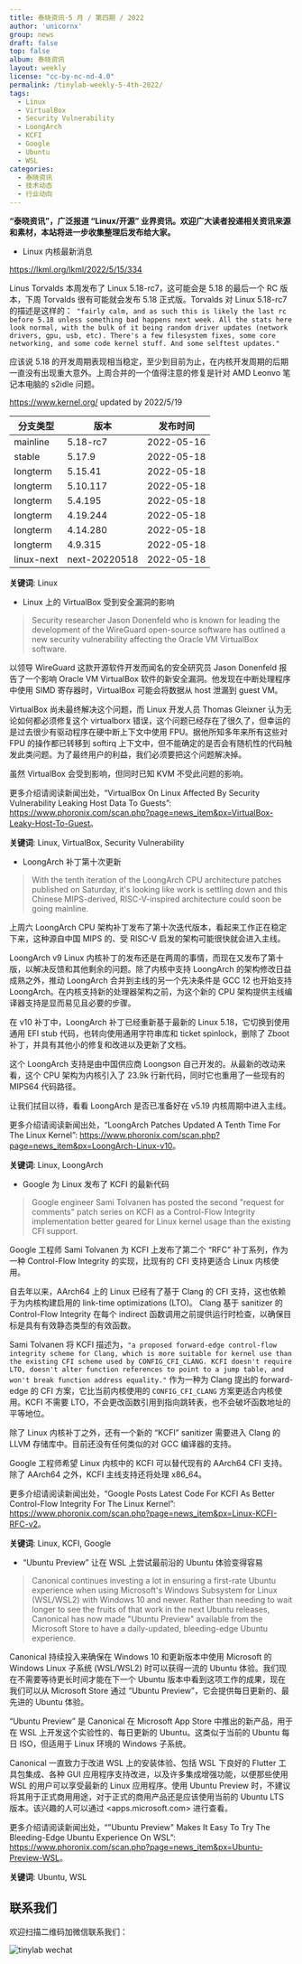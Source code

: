 ```yaml
---
title: 泰晓资讯·5 月 / 第四期 / 2022
author: 'unicornx'
group: news
draft: false
top: false
album: 泰晓资讯
layout: weekly
license: "cc-by-nc-nd-4.0"
permalink: /tinylab-weekly-5-4th-2022/
tags:
  - Linux
  - VirtualBox
  - Security Vulnerability
  - LoongArch
  - KCFI
  - Google
  - Ubuntu
  - WSL
categories:
  - 泰晓资讯
  - 技术动态
  - 行业动向
---
```


**“泰晓资讯”，广泛报道 “Linux/开源” 业界资讯。欢迎广大读者投递相关资讯来源和素材，本站将进一步收集整理后发布给大家。**

- Linux 内核最新消息

<https://lkml.org/lkml/2022/5/15/334>

Linus Torvalds 本周发布了 Linux 5.18-rc7，这可能会是 5.18 的最后一个 RC 版本，下周 Torvalds 很有可能就会发布 5.18 正式版。Torvalds 对 Linux 5.18-rc7 的描述是这样的：` "fairly calm, and as such this is likely the last rc before 5.18 unless something bad happens next week. All the stats here look normal, with the bulk of it being random driver updates (network drivers, gpu, usb, etc). There's a few filesystem fixes, some core networking, and some code kernel stuff. And some selftest updates."`

应该说 5.18 的开发周期表现相当稳定，至少到目前为止，在内核开发周期的后期一直没有出现重大意外。上周合并的一个值得注意的修复是针对 AMD Leonvo 笔记本电脑的 s2idle 问题。

<https://www.kernel.org/> updated by 2022/5/19

|分支类型        |版本            |发布时间  |
|----------------|----------------|----------|
|mainline        |5.18-rc7        |2022-05-16|
|stable          |5.17.9          |2022-05-18|
|longterm        |5.15.41         |2022-05-18|
|longterm        |5.10.117        |2022-05-18|
|longterm        |5.4.195         |2022-05-18|
|longterm        |4.19.244        |2022-05-18|
|longterm        |4.14.280        |2022-05-18|
|longterm        |4.9.315         |2022-05-18|
|linux-next      |next-20220518   |2022-05-18|

**关键词**: Linux

- Linux 上的 VirtualBox 受到安全漏洞的影响

> Security researcher Jason Donenfeld who is known for leading the development of the WireGuard open-source software has outlined a new security vulnerability affecting the Oracle VM VirtualBox software.

以领导 WireGuard 这款开源软件开发而闻名的安全研究员 Jason Donenfeld 报告了一个影响 Oracle VM VirtualBox 软件的新安全漏洞。他发现在中断处理程序中使用 SIMD 寄存器时，VirtualBox 可能会将数据从 host 泄漏到 guest VM。

VirtualBox 尚未最终解决这个问题，而 Linux 开发人员 Thomas Gleixner 认为无论如何都必须修复这个 virtualborx 错误，这个问题已经存在了很久了，但幸运的是过去很少有驱动程序在硬中断上下文中使用 FPU。据他所知多年来所有这些对 FPU 的操作都已转移到 softirq 上下文中，但不能确定的是否会有随机性的代码触发此类问题。为了最终用户的利益，我们必须要把这个问题解决掉。

虽然 VirtualBox 会受到影响，但同时已知 KVM 不受此问题的影响。

更多介绍请阅读新闻出处，“VirtualBox On Linux Affected By Security Vulnerability Leaking Host Data To Guests​”: <https://www.phoronix.com/scan.php?page=news_item&px=VirtualBox-Leaky-Host-To-Guest>。

**关键词**: Linux, VirtualBox, Security Vulnerability

- LoongArch 补丁第十次更新
                                              
> With the tenth iteration of the LoongArch CPU architecture patches published on Saturday, it's looking like work is settling down and this Chinese MIPS-derived, RISC-V-inspired architecture could soon be going mainline.

上周六 LoongArch CPU 架构补丁发布了第十次迭代版本，看起来工作正在稳定下来，这种源自中国 MIPS 的、受 RISC-V 启发的架构可能很快就会进入主线。

LoongArch v9 Linux 内核补丁的发布还是在两周的事情，而现在又发布了第十版，以解决反馈和其他剩余的问题。除了内核中支持 LoongArch 的架构修改日益成熟之外，推动 LoongArch 合并到主线的另一个先决条件是 GCC 12 也开始支持 LoongArch。在内核支持新的处理器架构之前，为这个新的 CPU 架构提供主线编译器支持是显而易见且必要的步骤。

在 v10 补丁中，LoongArch 补丁已经重新基于最新的 Linux 5.18，它切换到使用通用 EFI stub 代码，也转向使用通用字符串库和 ticket spinlock，删除了 Zboot 补丁，并具有其他小的修复和改进以及更新了文档。

这个 LoongArch 支持是由中国供应商 Loongson 自己开发的。从最新的改动来看，这个 CPU 架构为内核引入了 23.9k 行新代码，同时它也重用了一些现有的 MIPS64 代码路径。

让我们拭目以待，看看 LoongArch 是否已准备好在 v5.19 内核周期中进入主线。

更多介绍请阅读新闻出处，“LoongArch Patches Updated A Tenth Time For The Linux Kernel​”: <https://www.phoronix.com/scan.php?page=news_item&px=LoongArch-Linux-v10>。

**关键词**: Linux, LoongArch

- Google 为 Linux 发布了 KCFI 的最新代码

> Google engineer Sami Tolvanen has posted the second "request for comments" patch series on KCFI as a Control-Flow Integrity implementation better geared for Linux kernel usage than the existing CFI support.

Google 工程师 Sami Tolvanen 为 KCFI 上发布了第二个 “RFC” 补丁系列，作为一种 Control-Flow Integrity 的实现，比现有的 CFI 支持更适合 Linux 内核使用。

自去年以来，AArch64 上的 Linux 已经有了基于 Clang 的 CFI 支持，这也依赖于为内核构建启用的 link-time optimizations (LTO)。 Clang 基于 sanitizer 的 Control-Flow Integrity 在每个 indirect 函数调用之前提供运行时检查，以确保目标是具有有效静态类型的有效函数。

Sami Tolvanen 将 KCFI 描述为，`"a proposed forward-edge control-flow integrity scheme for Clang, which is more suitable for kernel use than the existing CFI scheme used by CONFIG_CFI_CLANG. KCFI doesn't require LTO, doesn't alter function references to point to a jump table, and won't break function address equality."` 作为一种为 Clang 提出的 forward-edge 的 CFI 方案，它比当前内核使用的  `CONFIG_CFI_CLANG` 方案更适合内核使用。KCFI 不需要 LTO，不会更改函数引用到指向跳转表，也不会破坏函数地址的平等地位。

除了 Linux 内核补丁之外，还有一个新的 “KCFI” sanitizer 需要进入 Clang 的 LLVM 存储库中。目前还没有任何类似的对 GCC 编译器的支持。

Google 工程师希望 Linux 内核中的 KCFI 可以替代现有的 AArch64 CFI 支持。除了 AArch64 之外，KCFI 主线支持还将处理 x86_64。

更多介绍请阅读新闻出处，“Google Posts Latest Code For KCFI As Better Control-Flow Integrity For The Linux Kernel”: <https://www.phoronix.com/scan.php?page=news_item&px=Linux-KCFI-RFC-v2>。

**关键词**: Linux, KCFI, Google

- “Ubuntu Preview” 让在 WSL 上尝试最前沿的 Ubuntu 体验变得容易 

> Canonical continues investing a lot in ensuring a first-rate Ubuntu experience when using Microsoft's Windows Subsystem for Linux (WSL/WSL2) with Windows 10 and newer. Rather than needing to wait longer to see the fruits of that work in the next Ubuntu releases, Canonical has now made "Ubuntu Preview" available from the Microsoft Store to have a daily-updated, bleeding-edge Ubuntu experience.

Canonical 持续投入来确保在 Windows 10 和更新版本中使用 Microsoft 的 Windows Linux 子系统 (WSL/WSL2) 时可以获得一流的 Ubuntu 体验。我们现在不需要等待更长时间才能在下一个 Ubuntu 版本中看到这项工作的成果，现在我们可以从 Microsoft Store 通过 “Ubuntu Preview”，它会提供每日更新的、最先进的 Ubuntu 体验。

“Ubuntu Preview” 是 Canonical 在 Microsoft App Store 中推出的新产品，用于在 WSL 上开发这个实验性的、每日更新的 Ubuntu。这类似于当前的 Ubuntu 每日 ISO，但适用于 Linux 环境的 Windows 子系统。

Canonical 一直致力于改进 WSL 上的安装体验、包括 WSL 下良好的 Flutter 工具包集成、各种 GUI 应用程序支持改进，以及许多集成增强功能，以便那些使用 WSL 的用户可以享受最新的 Linux 应用程序。使用 Ubuntu Preview 时，不建议将其用于正式商用用途，对于正式的商用产品还是应该使用当前的 Ubuntu LTS 版本。该兴趣的人可以通过 <apps.microsoft.com> 进行查看。

更多介绍请阅读新闻出处，“"Ubuntu Preview" Makes It Easy To Try The Bleeding-Edge Ubuntu Experience On WSL”: <https://www.phoronix.com/scan.php?page=news_item&px=Ubuntu-Preview-WSL>。

**关键词**: Ubuntu, WSL

## 联系我们

欢迎扫描二维码加微信联系我们：

![tinylab wechat](/images/wechat/tinylab.jpg)
